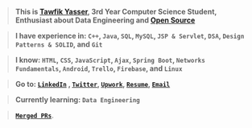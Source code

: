> <strong>This is <strong><a href="https://www.linkedin.com/in/tawfikyasser">Tawfik Yasser</a></strong>, 3rd Year Computer Science Student, Enthusiast about <strong>Data Engineering</strong> and <strong><a href="https://github.com/pulls?q=is%3Apr+author%3ATawfikYasser+archived%3Afalse+is%3Aclosed+is%3Amerged">Open Source</a></strong></strong>

> <strong>I have experience in: `C++`, `Java`, `SQL`, `MySQL`, `JSP & Servlet`, `DSA`, `Design Patterns & SOLID`, and `Git`</strong>

> <strong>I know: `HTML`, `CSS`, `JavaScript`, `Ajax`, `Spring Boot`, `Networks Fundamentals`, `Android`, `Trello`, `Firebase`, and `Linux`</strong>

> <strong>Go to: [`LinkedIn`](https://www.linkedin.com/in/tawfikyasser/) , [`Twitter`](https://twitter.com/dtetwk), [`Upwork`](https://www.upwork.com/o/profiles/users/~0153b17a33b0226c96/), [`Resume`](https://tawfikyasser.github.io/ty-resume/), [`Email`](mailto:tawfekyassertawfek@gmail.com)</strong>

> <strong>Currently learning: `Data Engineering`</strong>

> <strong>[`Merged PRs`](https://github.com/pulls?q=is%3Apr+author%3ATawfikYasser+archived%3Afalse+is%3Aclosed+is%3Amerged)</strong>.
